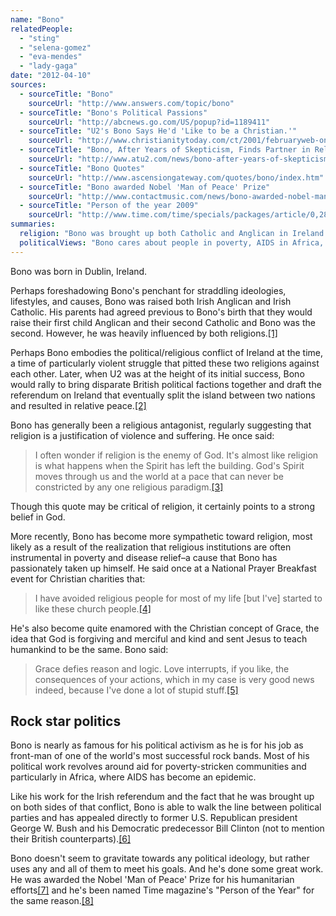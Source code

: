```yaml
---
name: "Bono"
relatedPeople:
  - "sting"
  - "selena-gomez"
  - "eva-mendes"
  - "lady-gaga"
date: "2012-04-10"
sources:
  - sourceTitle: "Bono"
    sourceUrl: "http://www.answers.com/topic/bono"
  - sourceTitle: "Bono's Political Passions"
    sourceUrl: "http://abcnews.go.com/US/popup?id=1189411"
  - sourceTitle: "U2's Bono Says He'd 'Like to be a Christian.'"
    sourceUrl: "http://www.christianitytoday.com/ct/2001/februaryweb-only/43.0b.html"
  - sourceTitle: "Bono, After Years of Skepticism, Finds Partner in Religion"
    sourceUrl: "http://www.atu2.com/news/bono-after-years-of-skepticism-finds-partner-in-religion.html"
  - sourceTitle: "Bono Quotes"
    sourceUrl: "http://www.ascensiongateway.com/quotes/bono/index.htm"
  - sourceTitle: "Bono awarded Nobel 'Man of Peace' Prize"
    sourceUrl: "http://www.contactmusic.com/news/bono-awarded-nobel-man-of-peace-prize_1089431"
  - sourceTitle: "Person of the year 2009"
    sourceUrl: "http://www.time.com/time/specials/packages/article/0,28804,1946375_1947772_1947758,00.html"
summaries:
  religion: "Bono was brought up both Catholic and Anglican in Ireland. He mostly eschewed religion until he realized it can help him further his aims."
  politicalViews: "Bono cares about people in poverty, AIDS in Africa, and those persecuted for political reasons (among other things) and he'll go to any political party or ideology to get help for these people."
---
```


Bono was born in Dublin, Ireland.

Perhaps foreshadowing Bono's penchant for straddling ideologies, lifestyles, and causes, Bono was raised both Irish Anglican and Irish Catholic. His parents had agreed previous to Bono's birth that they would raise their first child Anglican and their second Catholic and Bono was the second. However, he was heavily influenced by both religions.<a class="source-citation" href="#http%3A%2F%2Fwww.answers.com%2Ftopic%2Fbono" title="Bono">[1]</a>

Perhaps Bono embodies the political/religious conflict of Ireland at the time, a time of particularly violent struggle that pitted these two religions against each other. Later, when U2 was at the height of its initial success, Bono would rally to bring disparate British political factions together and draft the referendum on Ireland that eventually split the island between two nations and resulted in relative peace.<a class="source-citation" href="#http%3A%2F%2Fabcnews.go.com%2FUS%2Fpopup%3Fid%3D1189411" title="Bono&apos;s Political Passions">[2]</a>

Bono has generally been a religious antagonist, regularly suggesting that religion is a justification of violence and suffering. He once said:

>I often wonder if religion is the enemy of God. It's almost like religion is what happens when the Spirit has left the building. God's Spirit moves through us and the world at a pace that can never be constricted by any one religious paradigm.<a class="source-citation" href="#http%3A%2F%2Fwww.christianitytoday.com%2Fct%2F2001%2Ffebruaryweb-only%2F43.0b.html" title="U2&apos;s Bono Says He&apos;d &apos;Like to be a Christian.&apos;">[3]</a>

Though this quote may be critical of religion, it certainly points to a strong belief in God.

More recently, Bono has become more sympathetic toward religion, most likely as a result of the realization that religious institutions are often instrumental in poverty and disease relief–a cause that Bono has passionately taken up himself. He said once at a National Prayer Breakfast event for Christian charities that:

>I have avoided religious people for most of my life [but I've] started to like these church people.<a class="source-citation" href="#http%3A%2F%2Fwww.atu2.com%2Fnews%2Fbono-after-years-of-skepticism-finds-partner-in-religion.html" title="Bono, After Years of Skepticism, Finds Partner in Religion">[4]</a>

He's also become quite enamored with the Christian concept of Grace, the idea that God is forgiving and merciful and kind and sent Jesus to teach humankind to be the same. Bono said:

>Grace defies reason and logic. Love interrupts, if you like, the consequences of your actions, which in my case is very good news indeed, because I've done a lot of stupid stuff.<a class="source-citation" href="#http%3A%2F%2Fwww.ascensiongateway.com%2Fquotes%2Fbono%2Findex.htm" title="Bono Quotes">[5]</a>

## Rock star politics

Bono is nearly as famous for his political activism as he is for his job as front-man of one of the world's most successful rock bands. Most of his political work revolves around aid for poverty-stricken communities and particularly in Africa, where AIDS has become an epidemic.

Like his work for the Irish referendum and the fact that he was brought up on both sides of that conflict, Bono is able to walk the line between political parties and has appealed directly to former U.S. Republican president George W. Bush and his Democratic predecessor Bill Clinton (not to mention their British counterparts).<a class="source-citation" href="#http%3A%2F%2Fabcnews.go.com%2FUS%2Fpopup%3Fid%3D1189411" title="Bono&apos;s Political Passions">[6]</a>

Bono doesn't seem to gravitate towards any political ideology, but rather uses any and all of them to meet his goals. And he's done some great work. He was awarded the Nobel 'Man of Peace' Prize for his humanitarian efforts<a class="source-citation" href="#http%3A%2F%2Fwww.contactmusic.com%2Fnews%2Fbono-awarded-nobel-man-of-peace-prize_1089431" title="Bono awarded Nobel &apos;Man of Peace&apos; Prize">[7]</a> and he's been named Time magazine's "Person of the Year" for the same reason.<a class="source-citation" href="#http%3A%2F%2Fwww.time.com%2Ftime%2Fspecials%2Fpackages%2Farticle%2F0%2C28804%2C1946375_1947772_1947758%2C00.html" title="Person of the year 2009">[8]</a>